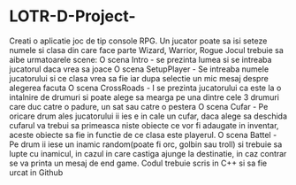 # LOTR-D-Project-
Creati o aplicatie joc de tip console RPG.
Un jucator poate sa isi seteze numele si clasa din care face parte
    Wizard, Warrior, Rogue
Jocul trebuie sa aibe urmatoarele scene:
O scena Intro - se prezinta lumea si se intreaba jucatorul daca vrea sa joace
O scena SetupPlayer - Se intreaba numele jucatorului si ce clasa vrea sa fie iar dupa selectie 
un mic mesaj despre alegerea facuta
O scena CrossRoads - I se prezinta jucatorului ca este la o intalnire de drumuri si poate alege
sa mearga pe una dintre cele 3 drumuri care duc catre o padure, un sat sau catre o pestera
O scena Cufar - Pe oricare drum ales jucatorului ii ies e in cale un cufar, daca alege sa deschida cufarul va trebui sa primeasca niste obiecte ce vor fi adaugate in inventar, aceste obiecte sa fie in functie de ce clasa este playerul.
O scena Battel - Pe drum ii iese un inamic random(poate fi orc, golbin sau troll) si trebuie sa lupte cu inamicul, in cazul in care castiga ajunge la destinatie, in caz contrar se va printa un 
mesaj de end game.
Codul trebuie scris in C++ si sa fie urcat in Github
